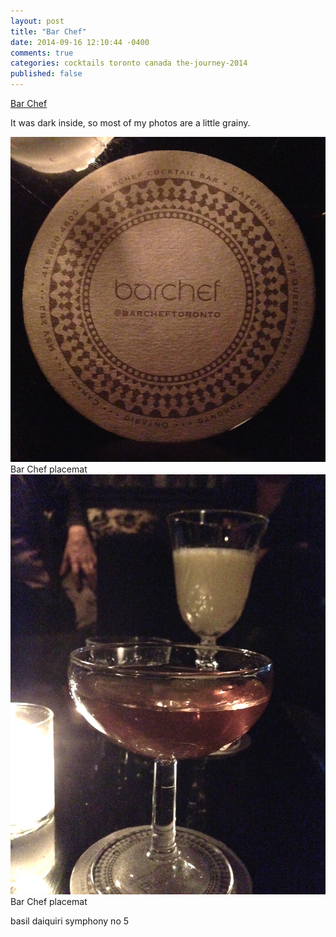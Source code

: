 ```yaml
---
layout: post
title: "Bar Chef"
date: 2014-09-16 12:10:44 -0400
comments: true
categories: cocktails toronto canada the-journey-2014
published: false
---
```


[Bar Chef](http://www.barcheftoronto.com/)

It was dark inside, so most of my photos are a little grainy. 

<div class="img">
  <a href="{{ root_url }}/images/the-journey/toronto/barchef/barchef.jpg">
    <img src="/images/the-journey/toronto/barchef/barchef.jpg">
  </a>
  <div class="alt">Bar Chef placemat</div>
</div>

<div class="img">
  <a href="{{ root_url }}/images/the-journey/toronto/barchef/symphony-daiquiri.jpg">
    <img src="/images/the-journey/toronto/barchef/symphony-daiquiri.jpg">
  </a>
  <div class="alt">Bar Chef placemat</div>
</div>

basil daiquiri
symphony no 5